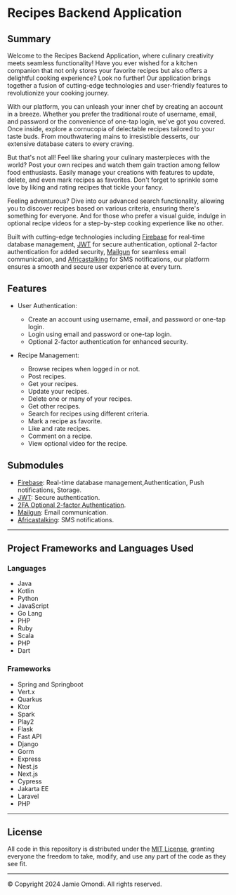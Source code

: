 # Recipes Backend Application

## Summary

Welcome to the Recipes Backend Application, where culinary creativity meets seamless functionality! Have you ever wished for a kitchen companion that not only stores your favorite recipes but also offers a delightful cooking experience? Look no further! Our application brings together a fusion of cutting-edge technologies and user-friendly features to revolutionize your cooking journey.

With our platform, you can unleash your inner chef by creating an account in a breeze. Whether you prefer the traditional route of username, email, and password or the convenience of one-tap login, we've got you covered. Once inside, explore a cornucopia of delectable recipes tailored to your taste buds. From mouthwatering mains to irresistible desserts, our extensive database caters to every craving.

But that's not all! Feel like sharing your culinary masterpieces with the world? Post your own recipes and watch them gain traction among fellow food enthusiasts. Easily manage your creations with features to update, delete, and even mark recipes as favorites. Don't forget to sprinkle some love by liking and rating recipes that tickle your fancy.

Feeling adventurous? Dive into our advanced search functionality, allowing you to discover recipes based on various criteria, ensuring there's something for everyone. And for those who prefer a visual guide, indulge in optional recipe videos for a step-by-step cooking experience like no other.

Built with cutting-edge technologies including [Firebase](https://firebase.google.com/) for real-time database management, [JWT](https://jwt.io/) for secure authentication, optional 2-factor authentication for added security, [Mailgun](https://www.mailgun.com/) for seamless email communication, and [Africastalking](https://developers.africastalking.com/) for SMS notifications, our platform ensures a smooth and secure user experience at every turn.


## Features

- User Authentication:
    - Create an account using username, email, and password or one-tap login.
    - Login using email and password or one-tap login.
    - Optional 2-factor authentication for enhanced security.

- Recipe Management:
    - Browse recipes when logged in or not.
    - Post recipes.
    - Get your recipes.
    - Update your recipes.
    - Delete one or many of your recipes.
    - Get other recipes.
    - Search for recipes using different criteria.
    - Mark a recipe as favorite.
    - Like and rate recipes.
    - Comment on a recipe.
    - View optional video for the recipe.

## Submodules

- [Firebase](https://firebase.google.com/): Real-time database management,Authentication, Push notifications, Storage.
- [JWT](https://jwt.io/): Secure authentication.
- [2FA Optional 2-factor Authentication]().
- [Mailgun](https://www.mailgun.com/): Email communication.
- [Africastalking](https://developers.africastalking.com/): SMS notifications.

---

## Project Frameworks and Languages Used
### Languages
* Java
* Kotlin
* Python
* JavaScript
* Go Lang
* PHP
* Ruby
* Scala
* PHP
* Dart

### Frameworks

- Spring and Springboot
- Vert.x
- Quarkus
- Ktor
- Spark
- Play2
- Flask
- Fast API
- Django
- Gorm
- Express
- Nest.js
- Next.js
- Cypress
- Jakarta EE
- Laravel
- PHP

---

## License

All code in this repository is distributed under the [MIT License](./LICENSE), granting everyone the freedom to take, modify, and use any part of the code as they see fit.

---

&copy; Copyright 2024 Jamie Omondi. All rights reserved.
